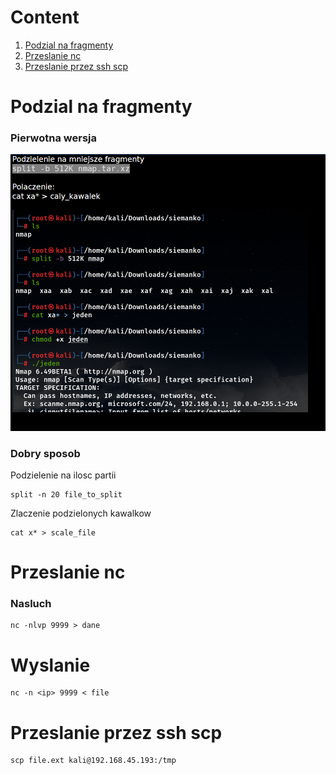 # Content
1. [Podzial na fragmenty](#Podzial-na-fragmenty)
2. [Przeslanie nc](#Przeslanie-nc)
3. [Przeslanie przez ssh scp](#Przeslanie-przez-ssh-scp)


# Podzial na fragmenty
### Pierwotna wersja
![](PodzielenieNaMniejszeFragmenty.png)
### Dobry sposob
Podzielenie na ilosc partii
```console
split -n 20 file_to_split
```
Zlaczenie podzielonych kawalkow
```console
cat x* > scale_file
```


# Przeslanie nc
### Nasluch
```console
nc -nlvp 9999 > dane
```
# Wyslanie
```consle
nc -n <ip> 9999 < file
```


# Przeslanie przez ssh scp
```console
scp file.ext kali@192.168.45.193:/tmp
```
